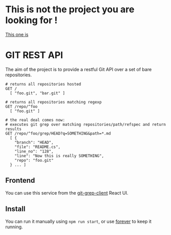 # This is not the project you are looking for !

[This one is](https://github.com/Ullink/git-bare-node-rest-api)

# GIT REST API

The aim of the project is to provide a restful Git API over a set of bare repositories.

```shell
# returns all repositories hosted
GET /
  [ "foo.git", "bar.git" ]

# returns all repositories matching regexp
GET /repo/^foo
  [ "foo.git" ]
  
# the real deal comes now:
# executes git grep over matching repositories/path/refspec and return results
GET /repo/^foo/grep/HEAD?q=SOMETHING&path=*.md
  [ {
    "branch": "HEAD",
    "file": "README.cs",
    "line_no": "128",
    "line": "Now this is really SOMETHING",
    "repo": "foo.git"
  } ... ]
```

## Frontend

You can use this service from the [git-grep-client](https://github.com/Ullink/git-grep-client) React UI.

## Install

You can run it manually using `npm run start`, or use [forever](https://www.npmjs.com/package/forever) to keep it running.
